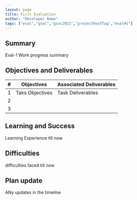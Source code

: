 ```yaml
---
layout: page
title: First Evaluation
author: "Developer Name"
tags: ["eval","gsoc","gsoc2021","projectHashTag","eval#1"]
---
```


## Summary
Eval-1 Work progress summary


## Objectives and Deliverables
| \# | Objectives                    | Associated Deliverables         |
| --- | ----------------------------- | ---------------------------------------------- |
| 1 | Taks Objectives  | Task Deliverables |
| 2 |   |  |
| 3 |   |  |


## Learning and Success
Learning Experience till now 

## Difficulties
difficulties faced till now

## Plan update
ANy updates in the timeline
